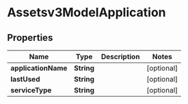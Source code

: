 

# Assetsv3ModelApplication


## Properties

| Name | Type | Description | Notes |
|------------ | ------------- | ------------- | -------------|
|**applicationName** | **String** |  |  [optional] |
|**lastUsed** | **String** |  |  [optional] |
|**serviceType** | **String** |  |  [optional] |



